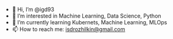 - 👋 Hi, I’m @igd93
- 👀 I’m interested in Machine Learning, Data Science, Python
- 🌱 I’m currently learning Kubernets, Machine Learning, MLOps
- 📫 How to reach me: isdrozhilkin@gmail.com

<!---
igd93/igd93 is a ✨ special ✨ repository because its `README.md` (this file) appears on your GitHub profile.
You can click the Preview link to take a look at your changes.
--->
